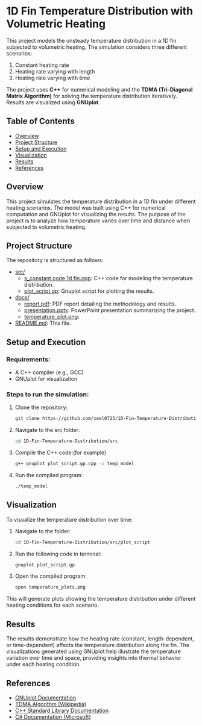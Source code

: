 # 1D Fin Temperature Distribution with Volumetric Heating

This project models the unsteady temperature distribution in a 1D fin subjected to volumetric heating. The simulation considers three different scenarios:
1. Constant heating rate
2. Heating rate varying with length
3. Heating rate varying with time

The project uses **C++** for numerical modeling and the **TDMA (Tri-Diagonal Matrix Algorithm)** for solving the temperature distribution iteratively. Results are visualized using **GNUplot**.

## Table of Contents
- [Overview](#overview)
- [Project Structure](#project-structure)
- [Setup and Execution](#setup-and-execution)
- [Visualization](#visualization)
- [Results](#results)
- [References](#references)

## Overview
This project simulates the temperature distribution in a 1D fin under different heating scenarios. The model was built using C++ for numerical computation and GNUplot for visualizing the results. The purpose of the project is to analyze how temperature varies over time and distance when subjected to volumetric heating.

## Project Structure
The repository is structured as follows:

- [src/](src/)  
  - [s_constant code 1d fin.cpp](src/s_constantcode1dfin.cpp): C++ code for modeling the temperature distribution.
  - [plot_script.gp](src/plot_script.gp): Gnuplot script for plotting the results.
- [docs/](docs/)  
  - [report.pdf](docs/cfd(1).docx): PDF report detailing the methodology and results.
  - [presentation.pptx](docs/PRESENTATIONCFD.pptx): PowerPoint presentation summarizing the project.
  - [temperature_plot.png](docs/temperature_plot.png):
- [README.md](README.md): This file.

## Setup and Execution
### Requirements:
- A C++ compiler (e.g., GCC)
- GNUplot for visualization

### Steps to run the simulation:
1. Clone the repository:
   ```bash
   git clone https://github.com/zeel0725/1D-Fin-Temperature-Distribution.git
2. Navigate to the src folder:
   ```bash
   cd 1D-Fin-Temperature-Distribution/src
4. Compile the C++ code:(for example)
   ```bash
   g++ gnuplot plot_script.gp.cpp -o temp_model
6. Run the compiled program:
   ```bash
   ./temp_model

## Visualization

To visualize the temperature distribution over time:
1. Navigate to the folder:
   ```bash
   cd 1D-Fin-Temperature-Distribution/src/plot_script
4. Run the following code in terminal:
   ```bash
   gnuplot plot_script.gp
6. Open the compiled program:
   ```bash
   open temperature_plots.png


This will generate plots showing the temperature distribution under different heating conditions for each scenario.

## Results

The results demonstrate how the heating rate (constant, length-dependent, or time-dependent) affects the temperature distribution along the fin. The visualizations generated using GNUplot help illustrate the temperature variation over time and space, providing insights into thermal behavior under each heating condition.


## References
- [GNUplot Documentation](http://www.gnuplot.info/documentation.html)
- [TDMA Algorithm (Wikipedia)](https://en.wikipedia.org/wiki/Tridiagonal_matrix_algorithm)
- [C++ Standard Library Documentation](https://en.cppreference.com/w/)
- [C# Documentation (Microsoft)](https://learn.microsoft.com/en-us/dotnet/csharp/)



